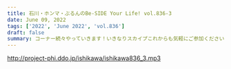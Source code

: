 ```yaml
---
title: 石川・ホンマ・ぶるんのBe-SIDE Your Life! vol.836-3
date: June 09, 2022
tags: ['2022', 'June 2022', 'vol.836']
draft: false
summary: コーナー続々やっていきます！いきなりスカイプこれからも気軽にご参加ください！
---
```


http://project-phi.ddo.jp/ishikawa/ishikawa836_3.mp3
